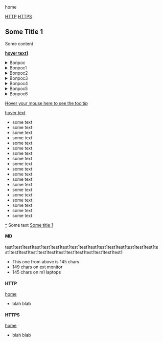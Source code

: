 <a id="home">home</a>

  

[HTTP](#HTTP) [HTTPS](#HTTPS)

## Some Title 1
Some content

<b>[hover text1](## "your hover text")</b>

<details><summary>Вопрос</summary>Ответ</details> <details><summary>Вопрос1</summary>Ответ</details>
<details><summary>Вопрос2</summary>Ответ</details>
<details><summary>Вопрос3</summary>Ответ</details>
<details><summary>Вопрос4</summary>Ответ</details>
<details><summary>Вопрос5</summary>Ответ</details>
<details><summary>Вопрос6</summary>Ответ</details>


[Hover your mouse here to see the tooltip](https://stackoverflow.com/a/71729464/11465149 "This is a tooltip :)")

[id1]: ## "your hover text"
[hover text][id1]

- some text
- some text
- some text
- some text
- some text
- some text
- some text
- some text
- some text
- some text
- some text
- some text
- some text
- some text
- some text
- some text
- some text
- some text
- some text

[^](#main) Some text
[Some title 1](#some-title-1)


#### <a id="MD">MD</a>
test1test1test1test1test1test1test1test1test1test1test1test1test1test1test1test1test1test1test1test1test1test1test1test1test1test1test1test1test1
- This one from above is 145 chars
- 149 chars on ext monitor
- 145 chars on m1 laptops

#### <a id="HTTP">HTTP</a>
[home](#home)
- blah blab

#### <a id="HTTPS">HTTPS</a>
[home](#home)
- blah blab

